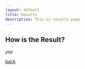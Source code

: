 ```yaml
---
layout: default
title: Results
description: This is results page
---
```


## How is the Result?

_yay_

[back](./)
